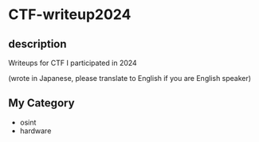 # CTF-writeup2024

## description
Writeups for CTF I participated in 2024

(wrote in Japanese, please translate to English if you are English speaker)

## My Category
* osint
* hardware
